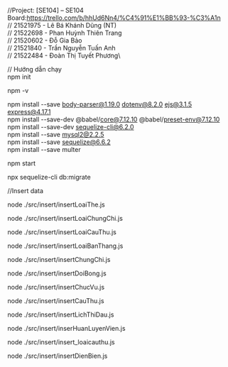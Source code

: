 //Project: [SE104] – SE104 Board:https://trello.com/b/hhUd6Nn4/%C4%91%E1%BB%93-%C3%A1n \
// 21521975 - Lê Bá Khánh Dũng (NT)\
// 21522698 - Phan Huỳnh Thiên Trang\
// 21520602 - Đỗ Gia Bảo\
// 21521840 - Trần Nguyễn Tuấn Anh\
// 21522484 - Đoàn Thị Tuyết Phương\





// Hướng dẫn chạy \
npm init

npm -v

npm install --save body-parser@1.19.0 dotenv@8.2.0 ejs@3.1.5 express@4.17.1  \
npm install --save-dev @babel/core@7.12.10 @babel/preset-env@7.12.10\
npm install --save-dev sequelize-cli@6.2.0\
npm install --save mysql2@2.2.5\
npm install --save sequelize@6.6.2\
npm install --save multer

npm start

npx sequelize-cli db:migrate

//Insert data

node ./src/insert/insertLoaiThe.js

node ./src/insert/insertLoaiChungChi.js

node ./src/insert/insertLoaiCauThu.js

node ./src/insert/insertLoaiBanThang.js

node ./src/insert/insertChungChi.js

node ./src/insert/insertDoiBong.js

node ./src/insert/insertChucVu.js

node ./src/insert/insertCauThu.js

node ./src/insert/insertLichThiDau.js

node ./src/insert/inserHuanLuyenVien.js

node ./src/insert/insert_loaicauthu.js

node ./src/insert/insertDienBien.js

